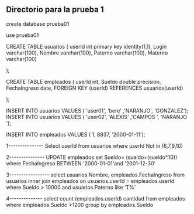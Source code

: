 ## Directorio para la prueba 1 ##

create database prueba01

use prueba01 

CREATE TABLE usuarios (
    userId int primary key identity(1,1),
    Login  varchar(100),
    Nombre  varchar(100),
	Paterno   varchar(100),
    Materno   varchar(100)
   
);



CREATE TABLE empleados  (
    userId int,
    Sueldo double precision,
    FechaIngreso date,
	FOREIGN KEY (userId) REFERENCES usuarios(userId)
   
);


INSERT INTO usuarios
VALUES ( 'user01', 'bere' ,'NARANJO', 'GONZALEZ');
INSERT INTO usuarios
VALUES ( 'user02', 'ALEXIS' ,'CAMPOS
', 'NARANJO
');


INSERT INTO empleados
VALUES ( 1, 8837, '2000-01-11');


1---------------
Select userId from usuarios where userId Not in  (6,7,9,10)

2---------------
UPDATE empleados set Sueldo= (sueldo+(sueldo*.10)) where FechaIngreso BETWEEN '2000-01-01'and '2001-12-30'

3-----------------
select usuarios.Nombre, empleados.FechaIngreso from usuarios inner join empleados on usuarios.userId = empleados.userId where Sueldo > 10000  and usuarios.Paterno like 'T%'

4--------------
select count (empleados.userId) cantidad from empleados where empleados.Sueldo >1200 group by empleados.Sueldo




